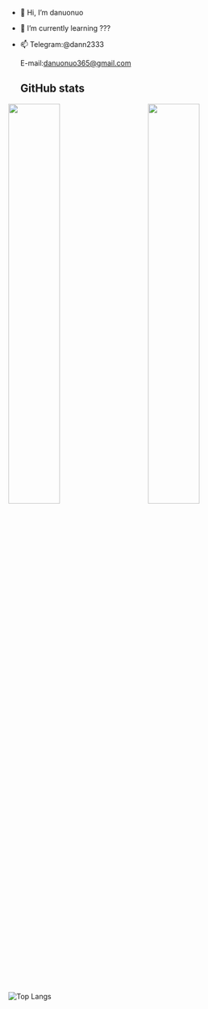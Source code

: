 - 👋 Hi, I’m danuonuo
- 🌱 I’m currently learning ???
- 📫 Telegram:@dann2333

     E-mail:danuonuo365@gmail.com
     
   ## GitHub stats

<a href="https://github.com/danuonuo">
  <div>
    <img src="https://github-readme-stats.vercel.app/api?username=danuonuo" align="left" width="45%"/>
    <img src="https://github-readme-streak-stats.herokuapp.com/?user=danuonuo" align="right" width="45%"/>
  </div>
</a>

![Top Langs](https://github-readme-stats.vercel.app/api/top-langs/?username=cronfox)

